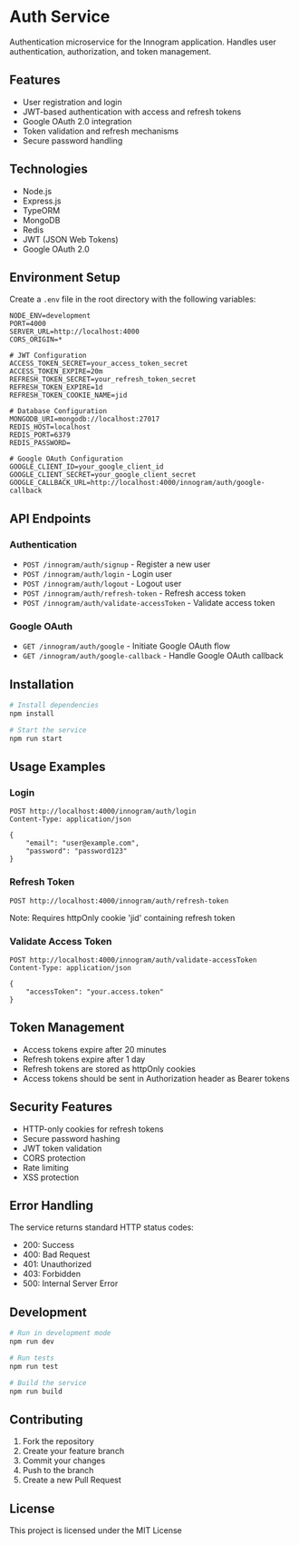 # Auth Service

Authentication microservice for the Innogram application. Handles user authentication, authorization, and token management.

## Features

- User registration and login
- JWT-based authentication with access and refresh tokens
- Google OAuth 2.0 integration
- Token validation and refresh mechanisms
- Secure password handling

## Technologies

- Node.js
- Express.js
- TypeORM
- MongoDB
- Redis
- JWT (JSON Web Tokens)
- Google OAuth 2.0

## Environment Setup

Create a `.env` file in the root directory with the following variables:

```env
NODE_ENV=development
PORT=4000
SERVER_URL=http://localhost:4000
CORS_ORIGIN=*

# JWT Configuration
ACCESS_TOKEN_SECRET=your_access_token_secret
ACCESS_TOKEN_EXPIRE=20m
REFRESH_TOKEN_SECRET=your_refresh_token_secret
REFRESH_TOKEN_EXPIRE=1d
REFRESH_TOKEN_COOKIE_NAME=jid

# Database Configuration
MONGODB_URI=mongodb://localhost:27017
REDIS_HOST=localhost
REDIS_PORT=6379
REDIS_PASSWORD=

# Google OAuth Configuration
GOOGLE_CLIENT_ID=your_google_client_id
GOOGLE_CLIENT_SECRET=your_google_client_secret
GOOGLE_CALLBACK_URL=http://localhost:4000/innogram/auth/google-callback
```

## API Endpoints

### Authentication

- `POST /innogram/auth/signup` - Register a new user
- `POST /innogram/auth/login` - Login user
- `POST /innogram/auth/logout` - Logout user
- `POST /innogram/auth/refresh-token` - Refresh access token
- `POST /innogram/auth/validate-accessToken` - Validate access token

### Google OAuth

- `GET /innogram/auth/google` - Initiate Google OAuth flow
- `GET /innogram/auth/google-callback` - Handle Google OAuth callback

## Installation

```bash
# Install dependencies
npm install

# Start the service
npm run start
```

## Usage Examples

### Login

```http
POST http://localhost:4000/innogram/auth/login
Content-Type: application/json

{
    "email": "user@example.com",
    "password": "password123"
}
```

### Refresh Token

```http
POST http://localhost:4000/innogram/auth/refresh-token
```

Note: Requires httpOnly cookie 'jid' containing refresh token

### Validate Access Token

```http
POST http://localhost:4000/innogram/auth/validate-accessToken
Content-Type: application/json

{
    "accessToken": "your.access.token"
}
```

## Token Management

- Access tokens expire after 20 minutes
- Refresh tokens expire after 1 day
- Refresh tokens are stored as httpOnly cookies
- Access tokens should be sent in Authorization header as Bearer tokens

## Security Features

- HTTP-only cookies for refresh tokens
- Secure password hashing
- JWT token validation
- CORS protection
- Rate limiting
- XSS protection

## Error Handling

The service returns standard HTTP status codes:

- 200: Success
- 400: Bad Request
- 401: Unauthorized
- 403: Forbidden
- 500: Internal Server Error

## Development

```bash
# Run in development mode
npm run dev

# Run tests
npm run test

# Build the service
npm run build
```

## Contributing

1. Fork the repository
2. Create your feature branch
3. Commit your changes
4. Push to the branch
5. Create a new Pull Request

## License

This project is licensed under the MIT License
